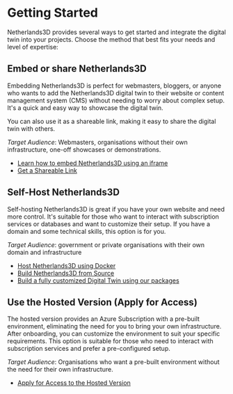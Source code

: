 # Getting Started

Netherlands3D provides several ways to get started and integrate the digital twin into your projects. Choose the method
that best fits your needs and level of expertise:

## Embed or share Netherlands3D

Embedding Netherlands3D is perfect for webmasters, bloggers, or anyone who wants to add the Netherlands3D digital twin
to their website or content management system (CMS) without needing to worry about complex setup. It's a quick and easy
way to showcase the digital twin.

You can also use it as a shareable link, making it easy to share the digital twin with others.

_Target Audience_: Webmasters, organisations without their own infrastructure, one-off showcases or demonstrations.

- [Learn how to embed Netherlands3D using an iframe](../Embedding.md)
- [Get a Shareable Link]()

## Self-Host Netherlands3D

Self-hosting Netherlands3D is great if you have your own website and need more control. It's suitable for those who want
to interact with subscription services or databases and want to customize their setup. If you have a domain and some
technical skills, this option is for you.

_Target Audience_: government or private organisations with their own domain and infrastructure

- [Host Netherlands3D using Docker]()
- [Build Netherlands3D from Source]()
- [Build a fully customized Digital Twin using our packages]()

## Use the Hosted Version (Apply for Access)

The hosted version provides an Azure Subscription with a pre-built environment, eliminating the need for you to bring
your own infrastructure. After onboarding, you can customize the environment to suit your specific requirements. This
option is suitable for those who need to interact with subscription services and prefer a pre-configured setup.

_Target Audience_: Organisations who want a pre-built environment without the need for their own infrastructure.

- [Apply for Access to the Hosted Version]()
